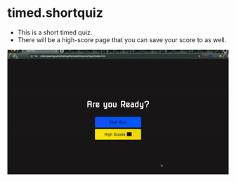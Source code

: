 # **timed.shortquiz**

- This is a short timed quiz.
- There will be a high-score page that you can save your score to as well.

![](./assets/timedquizgif.gif)

